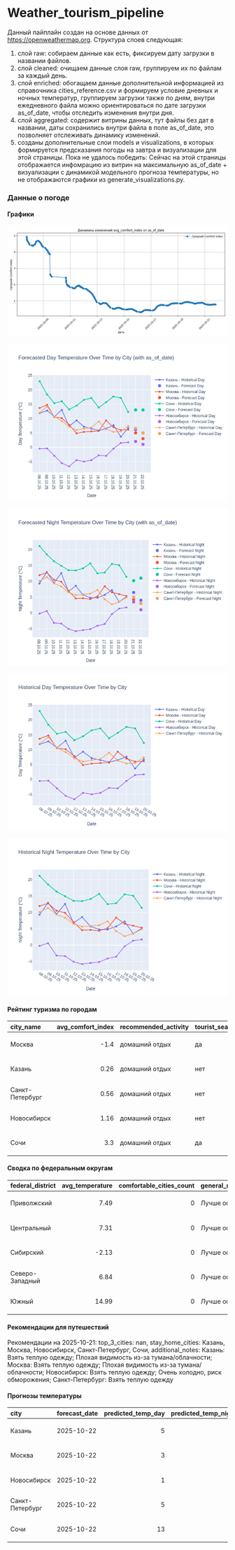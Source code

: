 # Weather_tourism_pipeline
Данный пайплайн создан на основе данных от https://openweathermap.org.
Структура слоев следующая:
  1) слой raw: 
  собираем данные как есть, фиксируем дату загрузки в названии файлов.
  2) слой cleaned:
  очищаем данные слоя raw, группируем их по файлам за каждый день.
  3) слой enriched:
  обогащаем данные дополнительной информацией из справочника cities_reference.csv и формируем условие дневных и ночных температур,
  группируем загрузки также по дням, внутри ежедневного файла можно ориентироваться по дате загрузки as_of_date, чтобы отследить изменения внутри дня.
  4) слой aggregated:
   содержит витрины данных, тут файлы без дат в названии, даты сохранились внутри файла в поле as_of_date, это позволняет отслеживать динамику изменений.
  6) созданы дополнительные слои models и visualizations, в которых формируется предсказания погоды на завтра и визуализации для этой страницы.
  Пока не удалось победить: Сейчас на этой страницы отображается инфомрацию из витрин на максимальную as_of_date + визуализации с динамикой модельного прогноза температуры, 
  но не отображаются графики из generate_visualizations.py.
<!-- WEATHER DATA START -->
### Данные о погоде

#### Графики
![Comfort Index Trend](data/visualizations/comfort_index_trend.png)

![Forecasted Day Temperature](data/visualizations/forecasted_day_temperature.png)

![Forecasted Night Temperature](data/visualizations/forecasted_night_temperature.png)

![Historical Day Temperature](data/visualizations/historical_day_temperature.png)

![Historical Night Temperature](data/visualizations/historical_night_temperature.png)

#### Рейтинг туризма по городам
| city_name       |   avg_comfort_index | recommended_activity   | tourist_season_match   | tourism_season   | tour_recommendation       | as_of_date          |
|:----------------|--------------------:|:-----------------------|:-----------------------|:-----------------|:--------------------------|:--------------------|
| Москва          |               -1.4  | домашний отдых         | да                     | Круглогодично    | домашний отдых в сезон    | 2025-10-21 19:19:00 |
| Казань          |                0.26 | домашний отдых         | нет                    | Май-Сентябрь     | домашний отдых вне сезона | 2025-10-21 19:19:00 |
| Санкт-Петербург |                0.56 | домашний отдых         | нет                    | Май-Сентябрь     | домашний отдых вне сезона | 2025-10-21 19:19:00 |
| Новосибирск     |                1.16 | домашний отдых         | нет                    | Июнь-Август      | домашний отдых вне сезона | 2025-10-21 19:19:00 |
| Сочи            |                3.3  | домашний отдых         | да                     | Май-Октябрь      | домашний отдых в сезон    | 2025-10-21 19:19:00 |

#### Сводка по федеральным округам
| federal_district   |   avg_temperature |   comfortable_cities_count | general_recommendation   | as_of_date          |
|:-------------------|------------------:|---------------------------:|:-------------------------|:--------------------|
| Приволжский        |              7.49 |                          0 | Лучше остаться дома      | 2025-10-21 19:19:00 |
| Центральный        |              7.31 |                          0 | Лучше остаться дома      | 2025-10-21 19:19:00 |
| Сибирский          |             -2.13 |                          0 | Лучше остаться дома      | 2025-10-21 19:19:00 |
| Северо-Западный    |              6.84 |                          0 | Лучше остаться дома      | 2025-10-21 19:19:00 |
| Южный              |             14.99 |                          0 | Лучше остаться дома      | 2025-10-21 19:19:00 |

#### Рекомендации для путешествий
Рекомендации на 2025-10-21: top_3_cities: nan, stay_home_cities: Казань, Москва, Новосибирск, Санкт-Петербург, Сочи, additional_notes: Казань: Взять теплую одежду; Плохая видимость из-за тумана/облачности; Москва: Взять теплую одежду; Плохая видимость из-за тумана/облачности; Новосибирск: Взять теплую одежду; Очень холодно, риск обморожения; Санкт-Петербург: Взять теплую одежду

#### Прогнозы температуры
| city            | forecast_date   |   predicted_temp_day |   predicted_temp_night | model_type       | as_of_date          |
|:----------------|:----------------|---------------------:|-----------------------:|:-----------------|:--------------------|
| Казань          | 2025-10-22      |                    5 |                      4 | LinearRegression | 2025-10-21 19:20:00 |
| Москва          | 2025-10-22      |                    3 |                      3 | LinearRegression | 2025-10-21 19:20:00 |
| Новосибирск     | 2025-10-22      |                    1 |                      1 | LinearRegression | 2025-10-21 19:20:00 |
| Санкт-Петербург | 2025-10-22      |                    5 |                      3 | LinearRegression | 2025-10-21 19:20:00 |
| Сочи            | 2025-10-22      |                   13 |                     11 | LinearRegression | 2025-10-21 19:20:00 |


<!-- WEATHER DATA END -->
